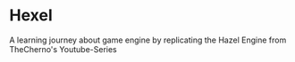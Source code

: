 # Hexel
A learning journey about game engine by replicating the Hazel Engine from TheCherno's Youtube-Series
